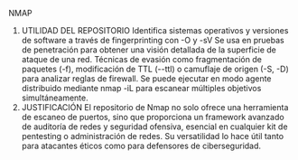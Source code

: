 NMAP
1) UTILIDAD DEL REPOSITORIO
   Identifica sistemas operativos y versiones de software a través de fingerprinting con -O y -sV
   Se usa en pruebas de penetración para obtener una visión detallada de la superficie de ataque de una red.
   Técnicas de evasión como fragmentación de paquetes (-f), modificación de TTL (--ttl) o camuflaje de origen (-S, -D) para analizar reglas de firewall.
   Se puede ejecutar en modo agente distribuido mediante nmap -iL para escanear múltiples objetivos simultáneamente.
3) JUSTIFICACIÓN
   El repositorio de Nmap no solo ofrece una herramienta de escaneo de puertos, sino que proporciona un framework avanzado de auditoría de redes y seguridad ofensiva, esencial en cualquier kit de pentesting o administración de redes. Su versatilidad lo hace útil tanto para atacantes éticos como para defensores de ciberseguridad.
